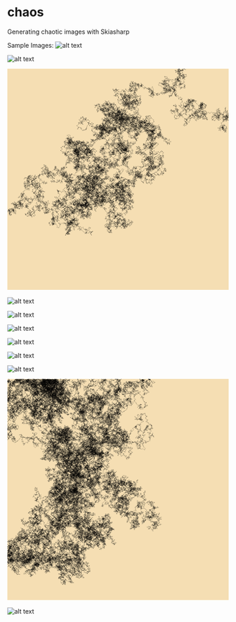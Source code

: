 # chaos
Generating chaotic images with Skiasharp

Sample Images:
![alt text](https://github.com/Donghvani/chaos/blob/master/SkiaSharp/PlayGround/images/2yTEfZMJTU.png?raw=true)

![alt text](https://github.com/Donghvani/chaos/blob/master/SkiaSharp/PlayGround/images/cNunytEc$1.png?raw=true)

![alt text](https://github.com/Donghvani/chaos/blob/master/SkiaSharp/PlayGround/images/2GzuWG!6GC.png?raw=true)

![alt text](https://github.com/Donghvani/chaos/blob/master/SkiaSharp/PlayGround/images/K3ZrxEA0d_.png?raw=true)

![alt text](https://github.com/Donghvani/chaos/blob/master/SkiaSharp/PlayGround/images/1.png?raw=true)

![alt text](https://github.com/Donghvani/chaos/blob/master/SkiaSharp/PlayGround/images/LQPXHb4shk.png?raw=true)

![alt text](https://github.com/Donghvani/chaos/blob/master/SkiaSharp/PlayGround/images/3HvhPhC4Fc.png?raw=true)

![alt text](https://github.com/Donghvani/chaos/blob/master/SkiaSharp/PlayGround/images/@wadVyfh4E.png?raw=true)

![alt text](https://github.com/Donghvani/chaos/blob/master/SkiaSharp/PlayGround/images/Eotm6iJ9u3.png?raw=true)

![alt text](https://github.com/Donghvani/chaos/blob/master/SkiaSharp/PlayGround/images/wBae8uOBTp.png?raw=true)

![alt text](https://github.com/Donghvani/chaos/blob/master/SkiaSharp/PlayGround/images/3mB2qbdxBv.png?raw=true)
